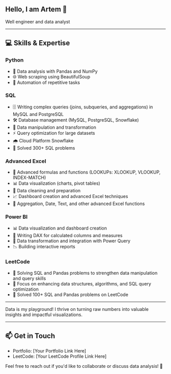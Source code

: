 ## Hello, I am Artem 👋 
Well engineer and data analyst

---

## 💻 Skills & Expertise

### Python
- 🐍 Data analysis with Pandas and NumPy  
- 🌐 Web scraping using BeautifulSoup  
- 🤖 Automation of repetitive tasks  

### SQL
- 🗄️ Writing complex queries (joins, subqueries, and aggregations) in MySQL and PostgreSQL  
- 🛠️ Database management (MySQL, PostgreSQL, Snowflake)  
- 🔄 Data manipulation and transformation  
- ⚡ Query optimization for large datasets  
- 🌧️ Cloud Platform Snowflake  
- 🤔 Solved 300+ SQL problems  

### Advanced Excel
- 🔢 Advanced formulas and functions (LOOKUPs: XLOOKUP, VLOOKUP, INDEX-MATCH)  
- 📊 Data visualization (charts, pivot tables)  
- 🧹 Data cleaning and preparation  
- 📈 Dashboard creation and advanced Excel techniques  
- 🔄 Aggregation, Date, Text, and other advanced Excel functions  

### Power BI
- 📊 Data visualization and dashboard creation  
- 🧮 Writing DAX for calculated columns and measures  
- 🔄 Data transformation and integration with Power Query  
- 📉 Building interactive reports  

### LeetCode
- 🔄 Solving SQL and Pandas problems to strengthen data manipulation and query skills  
- 🧠 Focus on enhancing data structures, algorithms, and SQL query optimization  
- 🏅 Solved 100+ SQL and Pandas problems on LeetCode  

---

Data is my playground! I thrive on turning raw numbers into valuable insights and impactful visualizations.

---

## 📫 Get in Touch

- Portfolio: [Your Portfolio Link Here]  
- LeetCode: [Your LeetCode Profile Link Here]  

Feel free to reach out if you'd like to collaborate or discuss data analysis! 🚀
